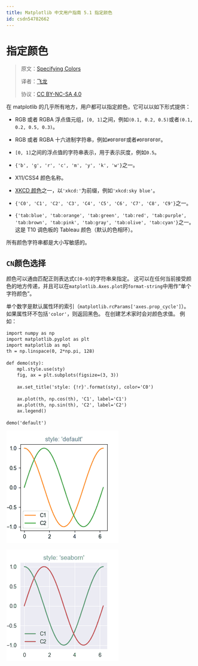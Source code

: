 ```yaml
---
title: Matplotlib 中文用户指南 5.1 指定颜色
id: csdn54782662
---
```


# 指定颜色

> 原文：[Specifying Colors](http://matplotlib.org/users/colors.html)
> 
> 译者：[飞龙](https://github.com/)
> 
> 协议：[CC BY-NC-SA 4.0](http://creativecommons.org/licenses/by-nc-sa/4.0/)

在 matplotlib 的几乎所有地方，用户都可以指定颜色，它可以以如下形式提供：

*   RGB 或者 RGBA 浮点值元组，`[0, 1]`之间，例如`(0.1, 0.2, 0.5)`或者`(0.1, 0.2, 0.5, 0.3)`。

*   RGB 或者 RGBA 十六进制字符串，例如`#0F0F0F`或者`#0F0F0F0F`。

*   `[0, 1]`之间的浮点值的字符串表示，用于表示灰度，例如`0.5`。

*   `{'b', 'g', 'r', 'c', 'm', 'y', 'k', 'w'}`之一。

*   X11/CSS4 颜色名称。

*   [XKCD 颜色](https://xkcd.com/color/rgb/)之一，以`'xkcd:'`为前缀，例如`'xkcd:sky blue'`。

*   `{'C0', 'C1', 'C2', 'C3', 'C4', 'C5', 'C6', 'C7', 'C8', 'C9'}`之一。

*   `{'tab:blue', 'tab:orange', 'tab:green', 'tab:red', 'tab:purple', 'tab:brown', 'tab:pink', 'tab:gray', 'tab:olive', 'tab:cyan'}`之一。这是 T10 调色板的 Tableau 颜色（默认的色相环）。

所有颜色字符串都是大小写敏感的。

## `CN`颜色选择

颜色可以通由匹配正则表达式`C[0-9]`的字符串来指定。 这可以在任何当前接受颜色的地方传递，并且可以在`matplotlib.Axes.plot`的`format-string`中用作“单个字符颜色”。

单个数字是默认属性环的索引（`matplotlib.rcParams['axes.prop_cycle']`）。 如果属性环不包括`'color'`，则返回黑色。 在创建艺术家时会对颜色求值。 例如：

```
import numpy as np
import matplotlib.pyplot as plt
import matplotlib as mpl
th = np.linspace(0, 2*np.pi, 128)

def demo(sty):
    mpl.style.use(sty)
    fig, ax = plt.subplots(figsize=(3, 3))

    ax.set_title('style: {!r}'.format(sty), color='C0')

    ax.plot(th, np.cos(th), 'C1', label='C1')
    ax.plot(th, np.sin(th), 'C2', label='C2')
    ax.legend()

demo('default')
```

![](../img/c2913baaa3439298f600fb8eeb92e855.png)

![](../img/27bfb8fcf2cbd0804bad7b60b10269f8.png)